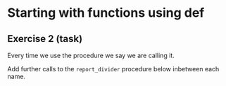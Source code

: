 # Starting with functions using def
## Exercise 2 (task)

Every time we use the procedure we say we are calling it.

Add further calls to the `report_divider` procedure below inbetween each name.
